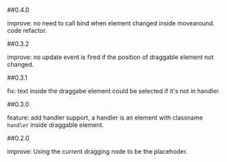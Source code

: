 ##0.4.0

  improve: no need to call bind when element changed inside movearound.
  code refactor.

##0.3.2

  improve: no update event is fired if the position of draggable element not changed.

##0.3.1
  
  fix: text inside the draggabe element could be selected if it's not in handler.


##0.3.0
  
  feature: add handler support, a handler is an element with classname `handler` inside draggable element.

##0.2.0

  improve: Using the current dragging node to be the placehoder.

